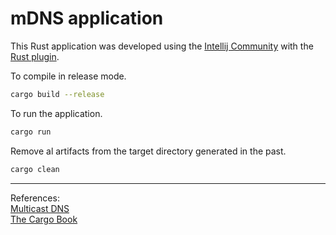 # mDNS application 

This Rust application was developed using the [Intellij Community](https://www.jetbrains.com/idea/download/#section=linux) with the [Rust plugin](https://www.jetbrains.com/rust/).

To compile in release mode.

```bash
cargo build --release
```

To run the application.

```bash
cargo run
```

Remove al artifacts from the target directory generated in the past.

```bash
cargo clean
```

<hr>

References:<br>
[Multicast DNS](https://datatracker.ietf.org/doc/html/rfc6762)<br>
[The Cargo Book](https://doc.rust-lang.org/cargo/index.html)<br>
